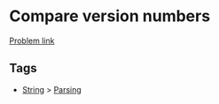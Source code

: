 # Compare version numbers

[Problem link](https://leetcode.com/problems/compare-version-numbers)

## Tags

* [String](/README.md#String) > [Parsing](/README.md#String-Parsing)
